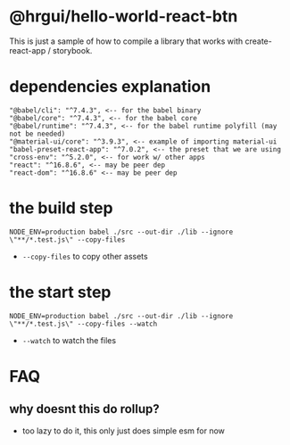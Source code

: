 # @hrgui/hello-world-react-btn
This is just a sample of how to compile a library that works with create-react-app / storybook.

# dependencies explanation
```
"@babel/cli": "^7.4.3", <-- for the babel binary
"@babel/core": "^7.4.3", <-- for the babel core
"@babel/runtime": "^7.4.3", <-- for the babel runtime polyfill (may not be needed)
"@material-ui/core": "^3.9.3", <-- example of importing material-ui
"babel-preset-react-app": "^7.0.2", <-- the preset that we are using
"cross-env": "^5.2.0", <-- for work w/ other apps
"react": "^16.8.6", <-- may be peer dep
"react-dom": "^16.8.6" <-- may be peer dep
```

# the build step
```
NODE_ENV=production babel ./src --out-dir ./lib --ignore \"**/*.test.js\" --copy-files
```
- `--copy-files` to copy other assets

# the start step
```
NODE_ENV=production babel ./src --out-dir ./lib --ignore \"**/*.test.js\" --copy-files --watch
```
- `--watch` to watch the files


# FAQ

## why doesnt this do rollup?
- too lazy to do it, this only just does simple esm for now